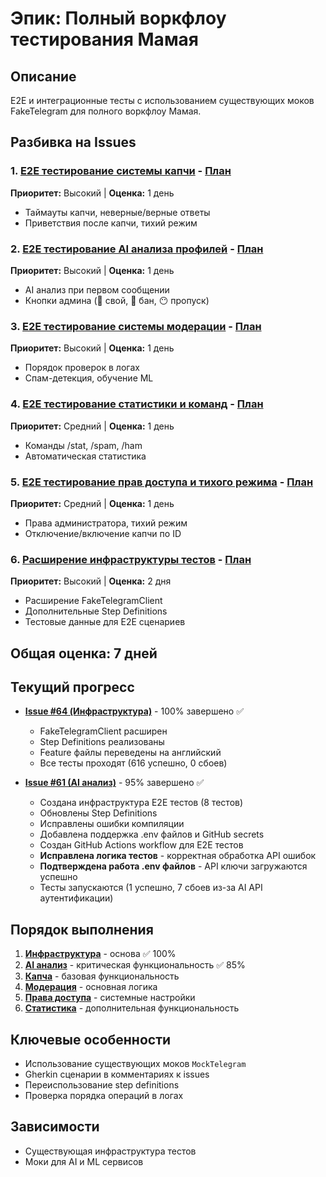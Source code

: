 # Эпик: Полный воркфлоу тестирования Мамая

## Описание
E2E и интеграционные тесты с использованием существующих моков FakeTelegram для полного воркфлоу Мамая.

## Разбивка на Issues

### 1. [E2E тестирование системы капчи](https://github.com/momai/ClubDoorman/issues/60) - [План](./01-captcha-system-e2e.md)
**Приоритет:** Высокий | **Оценка:** 1 день
- Таймауты капчи, неверные/верные ответы
- Приветствия после капчи, тихий режим

### 2. [E2E тестирование AI анализа профилей](https://github.com/momai/ClubDoorman/issues/61) - [План](./02-ai-profile-analysis-e2e.md)
**Приоритет:** Высокий | **Оценка:** 1 день
- AI анализ при первом сообщении
- Кнопки админа (🥰 свой, 🤖 бан, 😶 пропуск)

### 3. [E2E тестирование системы модерации](https://github.com/momai/ClubDoorman/issues/62) - [План](./03-moderation-flow-e2e.md)
**Приоритет:** Высокий | **Оценка:** 1 день
- Порядок проверок в логах
- Спам-детекция, обучение ML

### 4. [E2E тестирование статистики и команд](https://github.com/momai/ClubDoorman/issues/65) - [План](./04-statistics-and-commands-e2e.md)
**Приоритет:** Средний | **Оценка:** 1 день
- Команды /stat, /spam, /ham
- Автоматическая статистика

### 5. [E2E тестирование прав доступа и тихого режима](https://github.com/momai/ClubDoorman/issues/63) - [План](./05-permissions-and-quiet-mode-e2e.md)
**Приоритет:** Средний | **Оценка:** 1 день
- Права администратора, тихий режим
- Отключение/включение капчи по ID

### 6. [Расширение инфраструктуры тестов](https://github.com/momai/ClubDoorman/issues/64) - [План](./06-integration-test-framework.md)
**Приоритет:** Высокий | **Оценка:** 2 дня
- Расширение FakeTelegramClient
- Дополнительные Step Definitions
- Тестовые данные для E2E сценариев

## Общая оценка: 7 дней

## Текущий прогресс
- **[Issue #64 (Инфраструктура)](https://github.com/momai/ClubDoorman/issues/64)** - 100% завершено ✅
  - FakeTelegramClient расширен
  - Step Definitions реализованы
  - Feature файлы переведены на английский
  - Все тесты проходят (616 успешно, 0 сбоев)

- **[Issue #61 (AI анализ)](https://github.com/momai/ClubDoorman/issues/61)** - 95% завершено ✅
  - Создана инфраструктура E2E тестов (8 тестов)
  - Обновлены Step Definitions
  - Исправлены ошибки компиляции
  - Добавлена поддержка .env файлов и GitHub secrets
  - Создан GitHub Actions workflow для E2E тестов
  - **Исправлена логика тестов** - корректная обработка API ошибок
  - **Подтверждена работа .env файлов** - API ключи загружаются успешно
  - Тесты запускаются (1 успешно, 7 сбоев из-за AI API аутентификации)

## Порядок выполнения
1. **[Инфраструктура](https://github.com/momai/ClubDoorman/issues/64)** - основа ✅ 100%
2. **[AI анализ](https://github.com/momai/ClubDoorman/issues/61)** - критическая функциональность ✅ 85%
3. **[Капча](https://github.com/momai/ClubDoorman/issues/60)** - базовая функциональность
4. **[Модерация](https://github.com/momai/ClubDoorman/issues/62)** - основная логика
5. **[Права доступа](https://github.com/momai/ClubDoorman/issues/63)** - системные настройки
6. **[Статистика](https://github.com/momai/ClubDoorman/issues/65)** - дополнительная функциональность

## Ключевые особенности
- Использование существующих моков `MockTelegram`
- Gherkin сценарии в комментариях к issues
- Переиспользование step definitions
- Проверка порядка операций в логах

## Зависимости
- Существующая инфраструктура тестов
- Моки для AI и ML сервисов 